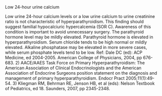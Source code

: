 Low 24-hour urine calcium

Low urine 24-hour calcium levels or a low urine calcium to urine creatinine ratio is not characteristic of hyperparathyroidism. This finding should suggest familial hypocalciuric hypercalcemia (SOR C). Awareness of this condition is important to avoid unnecessary surgery. The parathyroid hormone level may be mildly elevated. Parathyroid hormone is elevated in hyperparathyroidism. Serum chloride tends to be high normal or mildly elevated. Alkaline phosphatase may be elevated in more severe cases, while serum phosphate levels tend to be low.
Ref: Dale DC (ed): ACP Medicine, ed 2004-2005. American College of Physicians, 2004, pp 676-683. 2) AACE/AAES Task Force on Primary Hyperparathyroidism: The American Association of Clinical Endocrinologists and the American Association of Endocrine Surgeons position statement on the diagnosis and management of primary hyperparathyroidism. Endocr Pract 2005;11(1):49-54. 3) Kliegman RM, Behrman RE, Jenson HB, et al (eds): Nelson Textbook of Pediatrics, ed 18. Saunders, 2007, pp 2345-2348.